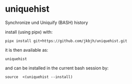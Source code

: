 # uniquehist
Synchronize und Uniquify (BASH) history

install (using pipx) with:
```
pipx install git+https://github.com/jkbjh/uniquehist.git
```

it is then available as:
```
uniquehist
```

and can be installed in the current bash session by:

```
source  <(uniquehist --install)
```

